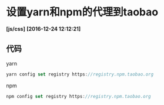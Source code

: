 # 设置yarn和npm的代理到taobao
**[js/css]**   **[2016-12-24 12:12:21]**

## 代码
yarn
```Javascript
yarn config set registry https://registry.npm.taobao.org
```

npm
```Javascript
npm config set registry https://registry.npm.taobao.org
```